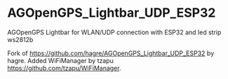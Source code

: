 # AGOpenGPS_Lightbar_UDP_ESP32

AGOpenGPS Lightbar for WLAN/UDP connection with ESP32 and led strip ws2812b

Fork of https://github.com/hagre/AGOpenGPS_Lightbar_UDP_ESP32 by hagre.
Added WiFiManager by tzapu https://github.com/tzapu/WiFiManager.